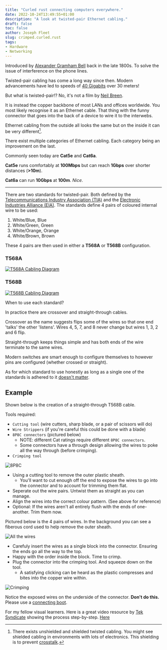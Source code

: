 ```yaml
---
title: "Curled rust connecting computers everywhere."
date: 2022-10-24T13:49:55+01:00
description: "A look at twisted-pair Ethernet cabling."
draft: false
toc: false
author: Joseph Fleet
slug: crimped.curled.rust
tags:
- Hardware
- Networking
---
```


Introduced by [Alexander Gramham Bell](https://worldwide.espacenet.com/patent/search/family/002313755/publication/US244426A?q=pn%3DUS244426A) back in the late 1800s. To solve the issue of interference on the phone lines.

Twisted-pair cabling has come a long way since then. Modern advancements have led to speeds of [40 Gigabits](https://www.cablinginstall.com/cable/article/14037071/rm-reichle-demassari-ag-cat-81-cabling-system-delivers-up-to-40-gbe-for-lans-data-centers#:~:text=supports%20the%20fastest%20data%20transmission%20for%20local%20networks%20that%20structured%20copper%20cabling%20can%20achieve%20today%3A%20namely%20up%20to%2040%20Gigabit/s%20Ethernet.) over 30 meters!

But what is twisted-pair!? No, it's not a film by [Neil Breen](https://www.imdb.com/title/tt8196068/). 

It is instead the copper backbone of most LANs and offices worldwide. You most likely recognise it as an Ethernet cable. That thing with the funny connector that goes into the back of a device to wire it to the interwebs.

Ethernet cabling from the outside all looks the same but on the inside it can be very different[^1]. 

There exist multiple categories of Ethernet cabling. Each category being an improvement on the last. 

Commonly seen today are **Cat5e** and **Cat6a**.

**Cat5e** runs comfortably at **100Mbps** but can reach **1Gbps** over shorter distances (**>10m**).

**Cat6a** can run **10Gbps** at **100m**. *Nice*.

---

There are two standards for twisted-pair. Both defined by the [Telecommunications Industry Association (TIA)](https://tiaonline.org/) and the [Electronic Industries Alliance (EIA)](https://en.wikipedia.org/wiki/Electronic_Industries_Alliance). The standards define 4 pairs of coloured internal wire to be used:
1. White/Blue, Blue
2. White/Green, Green
3. White/Orange, Orange
4. White/Brown, Brown

These 4 pairs are then used in either a **T568A** or **T568B** configuration.

### T568A

[![T568A Cabling Diagram](T568A.webp)](T568A.webp)

### T568B

[![T568B Cabling Diagram](T568B.webp)](T568B.webp)

When to use each standard?

In practice there are crossover and straight-through cables.

Crossover as the name suggests flips some of the wires so that one end 'talks' the other 'listens'. Wires 4, 5, 7, and 8 never change but wires 1, 3, 2 and 6 flip.

Straight-through keeps things simple and has both ends of the wire terminate to the same wires.

Modern switches are smart enough to configure themselves to however pins are configured (whether crossed or straight).

As for which standard to use honestly as long as a single one of the standards is adhered to it [doesn't matter](https://www.truecable.com/blogs/cable-academy/t568a-vs-t568b).

## Example
Shown below is the creation of a straight-through T568B cable.

Tools required:
- `Cutting tool` (wire cutters, sharp blade, or a pair of scissors will do)
- `Wire Strippers` (if you're careful this could be done with a blade)
- `8P8C connectors` (pictured below)
    - NOTE: different Cat ratings require different `8P8C connectors`.
    - Some connectors have a through design allowing the wires to poke all the way through (before crimping).
- `Crimping tool`

![8P8C](8P8C.webp)

- Using a cutting tool to remove the outer plastic sheath.
    - You'll want to cut enough off the end to expose the wires to go into the connector and to account for trimming them flat.
- Seperate out the wire pairs. Untwist them as straight as you can manage.
- Align the wires into the correct colour pattern. (See above for reference)
- Optional: If the wires aren't all entirely flush with the ends of one-another. Trim them now.

Pictured below is the 4 pairs of wires. In the background you can see a fiberous cord used to help remove the outer sheath.

![All the wires](Cat5ePairs.webp)

- Carefuly insert the wires as a single block into the connector. Ensuring the ends go all the way to the top.
- Happy with the order inside the block. Time to crimp.
- Plug the connector into the crimping tool. And squeeze down on the tool.
    - A satisfying clicking can be heard as the plastic compresses and bites into the copper wire within.

![Crimping](Crimpintime.webp)

Notice the exposed wires on the underside of the connector. **Don't do this.** Please use a [connecting boot](https://m.media-amazon.com/images/I/71ZoXjDVBlL._AC_SL1500_.jpg).

For my fellow visual learners. Here is a great video resource by [Tek Syndicate](https://www.youtube.com/c/teksyndicate) showing the process step-by-step. [Here](https://youtube.com/v/lullzS740wI)

[^1]: There exists unshielded and shielded twisted cabling. You might see shielded cabling in environments with lots of electronics. This shielding is to prevent [crosstalk](https://en.wikipedia.org/wiki/Crosstalk).